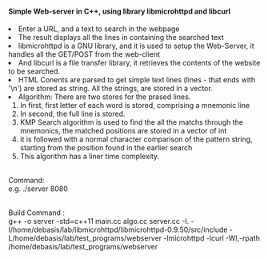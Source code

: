 <html><body><h4>Simple Web-server in C++, using library libmicrohttpd and libcurl</h4>
<p>
<li>Enter a URL, and a text to search in the webpage</li>
<li>The result displays all the lines in containing the searched text</li>
<li>libmicrohttpd is a GNU library, and it is used to setup the Web-Server, it handles all the GET/POST from the web-client</li>
<li>And libcurl is a file transfer library, it retrieves the contents of the website to be searched.</li>
<li>HTML Conents are parsed to get simple text lines (lines - that ends with '\n') are stored as string. All the strings, are stored in a vector.</li>
<li>Algorithm: There are two stores for the prased lines. 
<ol><li>In first, first letter of each word is stored, comprising a mnemonic line</li>
<li>In second, the full line is stored.</li>
<li>KMP Search algorithm is used to find the all the matchs through the mnemonics, the matched positions are stored in a vector of int</li>
<li>it is followed with a normal character comparison of the pattern string, starting from the position found in the earlier search</li>
<li>This algorithm has a liner time complexity.</li>
</ol>

</li>
</p>

<br>Command: <br>e.g. ./server 8080

<p><br>Build Command :<br>
g++ -o server -std=c++11 main.cc algo.cc server.cc -I. -I/home/debasis/lab/libmicrohttpd/libmicrohttpd-0.9.50/src/include -L/home/debasis/lab/test_programs/webserver -lmicrohttpd -lcurl -Wl,-rpath /home/debasis/lab/test_programs/webserver
</p>
</body></html>
